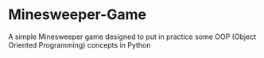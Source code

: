 # Minesweeper-Game
A  simple Minesweeper game designed to put in practice some OOP (Object Oriented Programming) concepts in Python
